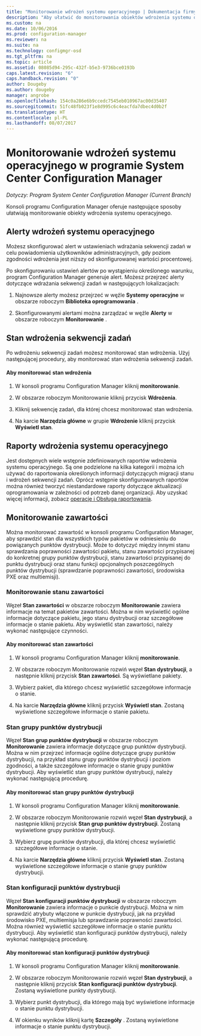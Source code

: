 ```yaml
---
title: "Monitorowanie wdrożeń systemu operacyjnego | Dokumentacja firmy Microsoft"
description: "Aby ułatwić do monitorowania obiektów wdrożenia systemu operacyjnego, konsoli programu Configuration Manager zawiera alertów, raportów i różnych wskaźniki stanu."
ms.custom: na
ms.date: 10/06/2016
ms.prod: configuration-manager
ms.reviewer: na
ms.suite: na
ms.technology: configmgr-osd
ms.tgt_pltfrm: na
ms.topic: article
ms.assetid: 08085d94-295c-432f-b5e3-9736bce0193b
caps.latest.revision: "6"
caps.handback.revision: "0"
author: Dougeby
ms.author: dougeby
manager: angrobe
ms.openlocfilehash: 154c0a286e6b9ccedc7545eb010967ac00d35407
ms.sourcegitcommit: 51fc48fb023f1e8d995c6c4eacfda7dbec4d0b2f
ms.translationtype: HT
ms.contentlocale: pl-PL
ms.lasthandoff: 08/07/2017
---
```

# <a name="monitor-operating-system-deployments-in-system-center-configuration-manager"></a>Monitorowanie wdrożeń systemu operacyjnego w programie System Center Configuration Manager

*Dotyczy: Program System Center Configuration Manager (Current Branch)*

Konsoli programu Configuration Manager oferuje następujące sposoby ułatwiają monitorowanie obiekty wdrożenia systemu operacyjnego.  


##  <a name="BKMK_OSDAlerts"></a> Alerty wdrożeń systemu operacyjnego  
 Możesz skonfigurować alert w ustawieniach wdrażania sekwencji zadań w celu powiadomienia użytkowników administracyjnych, gdy poziom zgodności wdrożenia jest niższy od skonfigurowanej wartości procentowej.  

 Po skonfigurowaniu ustawień alertów po wystąpieniu określonego warunku, program Configuration Manager generuje alert. Możesz przejrzeć alerty dotyczące wdrażania sekwencji zadań w następujących lokalizacjach:  

1.  Najnowsze alerty możesz przejrzeć w węźle **Systemy operacyjne** w obszarze roboczym **Biblioteka oprogramowania** .  

2.  Skonfigurowanymi alertami można zarządzać w węźle **Alerty** w obszarze roboczym **Monitorowanie** .  

##  <a name="BKMK_TSDeployStatus"></a> Stan wdrożenia sekwencji zadań  
 Po wdrożeniu sekwencji zadań możesz monitorować stan wdrożenia. Użyj następującej procedury, aby monitorować stan wdrożenia sekwencji zadań.  

#### <a name="to-monitor-deployment-status"></a>Aby monitorować stan wdrożenia  

1.  W konsoli programu Configuration Manager kliknij **monitorowanie**.  

2.  W obszarze roboczym Monitorowanie kliknij przycisk **Wdrożenia**.  

3.  Kliknij sekwencję zadań, dla której chcesz monitorować stan wdrożenia.  

4.  Na karcie **Narzędzia główne** w grupie **Wdrożenie** kliknij przycisk **Wyświetl stan**.  

##  <a name="BKMK_TSReports"></a> Raporty wdrożenia systemu operacyjnego  
 Jest dostępnych wiele wstępnie zdefiniowanych raportów wdrożenia systemu operacyjnego. Są one podzielone na kilka kategorii i można ich używać do raportowania określonych informacji dotyczących migracji stanu i wdrożeń sekwencji zadań. Oprócz wstępnie skonfigurowanych raportów można również tworzyć niestandardowe raporty dotyczące aktualizacji oprogramowania w zależności od potrzeb danej organizacji. Aby uzyskać więcej informacji, zobacz [operacje i Obsługa raportowania](../../core/servers/manage/operations-and-maintenance-for-reporting.md).  

##  <a name="BKMK_MonitorContent"></a> Monitorowanie zawartości  
 Można monitorować zawartość w konsoli programu Configuration Manager, aby sprawdzić stan dla wszystkich typów pakietów w odniesieniu do powiązanych punktów dystrybucji. Może to dotyczyć między innymi stanu sprawdzania poprawności zawartości pakietu, stanu zawartości przypisanej do konkretnej grupy punktów dystrybucji, stanu zawartości przypisanej do punktu dystrybucji oraz stanu funkcji opcjonalnych poszczególnych punktów dystrybucji (sprawdzanie poprawności zawartości, środowiska PXE oraz multiemisji).  

###  <a name="BKMK_ContentStatus"></a> Monitorowanie stanu zawartości  
 Węzeł **Stan zawartości** w obszarze roboczym **Monitorowanie** zawiera informacje na temat pakietów zawartości. Można w nim wyświetlić ogólne informacje dotyczące pakietu, jego stanu dystrybucji oraz szczegółowe informacje o stanie pakietu. Aby wyświetlić stan zawartości, należy wykonać następujące czynności.  

#### <a name="to-monitor-content-status"></a>Aby monitorować stan zawartości  

1.  W konsoli programu Configuration Manager kliknij **monitorowanie**.  

2.  W obszarze roboczym Monitorowanie rozwiń węzeł **Stan dystrybucji**, a następnie kliknij przycisk **Stan zawartości**. Są wyświetlane pakiety.  

3.  Wybierz pakiet, dla którego chcesz wyświetlić szczegółowe informacje o stanie.  

4.  Na karcie **Narzędzia główne** kliknij przycisk **Wyświetl stan**. Zostaną wyświetlone szczegółowe informacje o stanie pakietu.  

###  <a name="BKMK_DPGroupStatus"></a> Stan grupy punktów dystrybucji  
 Węzeł **Stan grup punktów dystrybucji** w obszarze roboczym **Monitorowanie** zawiera informacje dotyczące grup punktów dystrybucji. Można w nim przejrzeć informacje ogólne dotyczące grupy punktów dystrybucji, na przykład stanu grupy punktów dystrybucji i poziom zgodności, a także szczegółowe informacje o stanie grupy punktów dystrybucji. Aby wyświetlić stan grupy punktów dystrybucji, należy wykonać następującą procedurę.  

#### <a name="to-monitor-distribution-point-group-status"></a>Aby monitorować stan grupy punktów dystrybucji  

1.  W konsoli programu Configuration Manager kliknij **monitorowanie**.  

2.  W obszarze roboczym Monitorowanie rozwiń węzeł **Stan dystrybucji**, a następnie kliknij przycisk **Stan grup punktów dystrybucji**. Zostaną wyświetlone grupy punktów dystrybucji.  

3.  Wybierz grupę punktów dystrybucji, dla której chcesz wyświetlić szczegółowe informacje o stanie.  

4.  Na karcie **Narzędzia główne** kliknij przycisk **Wyświetl stan**. Zostaną wyświetlone szczegółowe informacje o stanie grupy punktów dystrybucji.  

###  <a name="BKMK_DPConfigStatus"></a> Stan konfiguracji punktów dystrybucji  
 Węzeł **Stan konfiguracji punktów dystrybucji** w obszarze roboczym **Monitorowanie** zawiera informacje o punkcie dystrybucji. Można w nim sprawdzić atrybuty włączone w punkcie dystrybucji, jak na przykład środowisko PXE, multiemisja lub sprawdzanie poprawności zawartości. Można również wyświetlić szczegółowe informacje o stanie punktu dystrybucji. Aby wyświetlić stan konfiguracji punktów dystrybucji, należy wykonać następującą procedurę.  

#### <a name="to-monitor-distribution-point-configuration-status"></a>Aby monitorować stan konfiguracji punktów dystrybucji  

1.  W konsoli programu Configuration Manager kliknij **monitorowanie**.  

2.  W obszarze roboczym Monitorowanie rozwiń węzeł **Stan dystrybucji**, a następnie kliknij przycisk **Stan konfiguracji punktów dystrybucji**. Zostaną wyświetlone punkty dystrybucji.  

3.  Wybierz punkt dystrybucji, dla którego mają być wyświetlone informacje o stanie punktu dystrybucji.  

4.  W okienku wyników kliknij kartę **Szczegóły** . Zostaną wyświetlone informacje o stanie punktu dystrybucji.  
